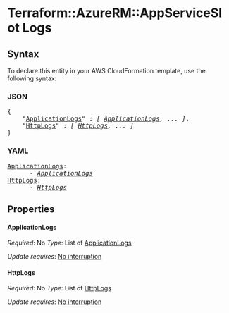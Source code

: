 # Terraform::AzureRM::AppServiceSlot Logs

## Syntax

To declare this entity in your AWS CloudFormation template, use the following syntax:

### JSON

<pre>
{
    "<a href="#applicationlogs" title="ApplicationLogs">ApplicationLogs</a>" : <i>[ <a href="logs-applicationlogs.md">ApplicationLogs</a>, ... ]</i>,
    "<a href="#httplogs" title="HttpLogs">HttpLogs</a>" : <i>[ <a href="logs-httplogs.md">HttpLogs</a>, ... ]</i>
}
</pre>

### YAML

<pre>
<a href="#applicationlogs" title="ApplicationLogs">ApplicationLogs</a>: <i>
      - <a href="logs-applicationlogs.md">ApplicationLogs</a></i>
<a href="#httplogs" title="HttpLogs">HttpLogs</a>: <i>
      - <a href="logs-httplogs.md">HttpLogs</a></i>
</pre>

## Properties

#### ApplicationLogs

_Required_: No
_Type_: List of <a href="logs-applicationlogs.md">ApplicationLogs</a>

_Update requires_: [No interruption](https://docs.aws.amazon.com/AWSCloudFormation/latest/UserGuide/using-cfn-updating-stacks-update-behaviors.html#update-no-interrupt)

#### HttpLogs

_Required_: No
_Type_: List of <a href="logs-httplogs.md">HttpLogs</a>

_Update requires_: [No interruption](https://docs.aws.amazon.com/AWSCloudFormation/latest/UserGuide/using-cfn-updating-stacks-update-behaviors.html#update-no-interrupt)

